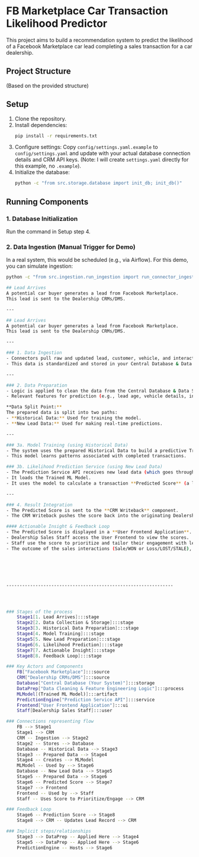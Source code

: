 # FB Marketplace Car Transaction Likelihood Predictor

This project aims to build a recommendation system to predict the likelihood of a Facebook Marketplace car lead completing a sales transaction for a car dealership.

## Project Structure

(Based on the provided structure)

## Setup

1.  Clone the repository.
2.  Install dependencies:
    ```bash
    pip install -r requirements.txt
    ```
3.  Configure settings:
    Copy `config/settings.yaml.example` to `config/settings.yaml` and update with your actual database connection details and CRM API keys. (Note: I will create `settings.yaml` directly for this example, no `.example`).
4.  Initialize the database:
    ```bash
    python -c "from src.storage.database import init_db; init_db()"
    ```

## Running Components

### 1. Database Initialization

Run the command in Setup step 4.

### 2. Data Ingestion (Manual Trigger for Demo)

In a real system, this would be scheduled (e.g., via Airflow). For this demo, you can simulate ingestion:

```bash
python -c "from src.ingestion.run_ingestion import run_connector_ingestion; run_connector_ingestion()"

## Lead Arrives
A potential car buyer generates a lead from Facebook Marketplace.  
This lead is sent to the Dealership CRMs/DMS.

---

## Lead Arrives
A potential car buyer generates a lead from Facebook Marketplace.  
This lead is sent to the Dealership CRMs/DMS.

---

### 1. Data Ingestion
- Connectors pull raw and updated lead, customer, vehicle, and interaction data from the Dealership CRMs/DMS.
- This data is standardized and stored in your Central Database & Data Store.

---

### 2. Data Preparation
- Logic is applied to clean the data from the Central Database & Data Store.
- Relevant features for prediction (e.g., lead age, vehicle details, interaction history counts) are created from the cleaned data.

**Data Split Point:**  
The prepared data is split into two paths:
- **Historical Data:** Used for training the model.
- **New Lead Data:** Used for making real-time predictions.

---

### 3a. Model Training (using Historical Data)
- The system uses the prepared Historical Data to build a predictive Trained ML Model.
- This model learns patterns associated with completed transactions.

### 3b. Likelihood Prediction Service (using New Lead Data)
- The Prediction Service API receives new lead data (which goes through Data Preparation).
- It loads the Trained ML Model.
- It uses the model to calculate a transaction **Predicted Score** (a likelihood percentage).

---

### 4. Result Integration
- The Predicted Score is sent to the **CRM Writeback** component.
- The CRM Writeback pushes the score back into the originating Dealership CRMs/DMS to update the lead record.

#### Actionable Insight & Feedback Loop
- The Predicted Score is displayed in a **User Frontend Application**.
- Dealership Sales Staff access the User Frontend to view the scores.
- Staff use the score to prioritize and tailor their engagement with leads in the Dealership CRMs/DMS.
- The outcome of the sales interactions (Sale/WON or Loss/LOST/STALE), recorded back in the Dealership CRMs/DMS, feeds back into the Central Database & Data Store as historical data — completing the feedback loop for future model retraining.






---------------------------------------------------------------




### Stages of the process
    Stage1[1. Lead Arrives]:::stage
    Stage2[2. Data Collection & Storage]:::stage
    Stage3[3. Historical Data Preparation]:::stage
    Stage4[4. Model Training]:::stage
    Stage5[5. New Lead Preparation]:::stage
    Stage6[6. Likelihood Prediction]:::stage
    Stage7[7. Actionable Insight]:::stage
    Stage8[8. Feedback Loop]:::stage

### Key Actors and Components
    FB["Facebook Marketplace"]:::source
    CRM["Dealership CRMs/DMS"]:::source
    Database["Central Database (Your System)"]:::storage
    DataPrep["Data Cleaning & Feature Engineering Logic"]:::process
    MLModel[(Trained ML Model)]:::artifact
    PredictionEngine["Prediction Service API"]:::service
    Frontend["User Frontend Application"]:::ui
    Staff[Dealership Sales Staff]:::user

### Connections representing flow
    FB --> Stage1
    Stage1 --> CRM
    CRM -- Ingestion --> Stage2
    Stage2 -- Stores --> Database
    Database -- Historical Data --> Stage3
    Stage3 -- Prepared Data --> Stage4
    Stage4 -- Creates --> MLModel
    MLModel -- Used by --> Stage6
    Database -- New Lead Data --> Stage5
    Stage5 -- Prepared Data --> Stage6
    Stage6 -- Predicted Score --> Stage7
    Stage7 --> Frontend
    Frontend -- Used by --> Staff
    Staff -- Uses Score to Prioritize/Engage --> CRM

### Feedback Loop
    Stage6 -- Prediction Score --> Stage8
    Stage8 --> CRM -- Updates Lead Record --> CRM

### Implicit steps/relationships
    Stage3 --> DataPrep -- Applied Here --> Stage4
    Stage5 --> DataPrep -- Applied Here --> Stage6
    PredictionEngine -- Hosts --> Stage6
